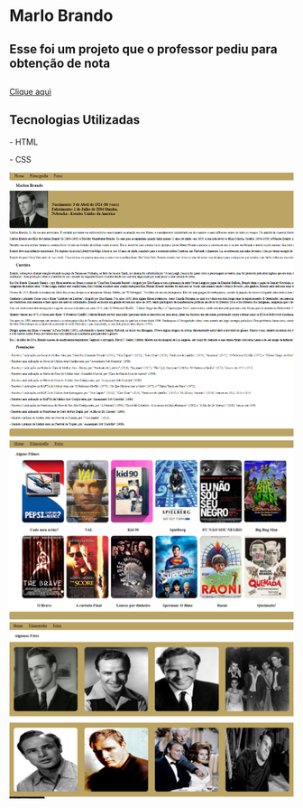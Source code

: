 <h1>Marlo Brando</h1>
<h2>Esse foi um projeto que o professor pediu para obtenção de nota </h2>
<h2></h2><a href="https://marlonbrando.netlify.app/" target="">Clique aqui</a></h2>
<h2>Tecnologias Utilizadas</h2>
  <p>- HTML</p>
  <p>- CSS</p>
<img src="https://github.com/DevEdsonAlmeida/Marlon-Brando/blob/main/images/Captura%20de%20tela%202023-09-24%20205001.png"/>
<img src="https://github.com/DevEdsonAlmeida/Marlon-Brando/blob/main/images/Captura%20de%20tela%202023-09-24%20205015.png"/>
<img src="https://github.com/DevEdsonAlmeida/Marlon-Brando/blob/main/images/Captura%20de%20tela%202023-09-24%20205024.png"/>

